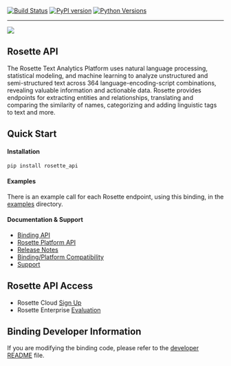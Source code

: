 [![Build Status](https://travis-ci.org/rosette-api/python.svg?branch=develop)](https://travis-ci.org/rosette-api/python)
[![PyPI version](https://badge.fury.io/py/rosette-api.svg)](https://badge.fury.io/py/rosette-api)
[![Python Versions](https://img.shields.io/pypi/pyversions/rosette-api.svg?color=dark%20green&label=Python%20Versions)](https://img.shields.io/pypi/pyversions/rosette-api.svg?color=dark%20green&label=Python%20Versions)

---
<a href="https://www.rosette.com"><img src="https://s3.amazonaws.com/styleguide.basistech.com/logos/rosette-logo.png" /></a>

## Rosette API
The Rosette Text Analytics Platform uses natural language processing, statistical modeling, and machine learning to
analyze unstructured and semi-structured text across 364 language-encoding-script combinations, revealing valuable
information and actionable data. Rosette provides endpoints for extracting entities and relationships, translating and
comparing the similarity of names, categorizing and adding linguistic tags to text and more.

## Quick Start

#### Installation
`pip install rosette_api`

#### Examples
There is an example call for each Rosette endpoint, using this binding,
in the [examples](https://github.com/rosette-api/python/tree/develop/examples) directory.

#### Documentation & Support
- [Binding API](https://rosette-api.github.io/python/)
- [Rosette Platform API](https://developer.rosette.com/features-and-functions)
- [Release Notes](https://github.com/rosette-api/python/wiki/Release-Notes)
- [Binding/Platform Compatibility](https://developer.rosette.com/features-and-functions?python#)
- [Support](https://support.rosette.com)

## Rosette API Access
- Rosette Cloud [Sign Up](https://developer.rosette.com/signup)
- Rosette Enterprise [Evaluation](https://www.rosette.com/product-eval/)

## Binding Developer Information
If you are modifying the binding code, please refer to the [developer README](https://github.com/rosette-api/python/tree/develop/DEVELOPER.md) file.
